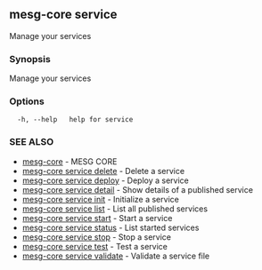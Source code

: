 ## mesg-core service

Manage your services

### Synopsis

Manage your services

### Options

```
  -h, --help   help for service
```

### SEE ALSO

* [mesg-core](mesg-core.md)	 - MESG CORE
* [mesg-core service delete](mesg-core_service_delete.md)	 - Delete a service
* [mesg-core service deploy](mesg-core_service_deploy.md)	 - Deploy a service
* [mesg-core service detail](mesg-core_service_detail.md)	 - Show details of a published service
* [mesg-core service init](mesg-core_service_init.md)	 - Initialize a service
* [mesg-core service list](mesg-core_service_list.md)	 - List all published services
* [mesg-core service start](mesg-core_service_start.md)	 - Start a service
* [mesg-core service status](mesg-core_service_status.md)	 - List started services
* [mesg-core service stop](mesg-core_service_stop.md)	 - Stop a service
* [mesg-core service test](mesg-core_service_test.md)	 - Test a service
* [mesg-core service validate](mesg-core_service_validate.md)	 - Validate a service file

